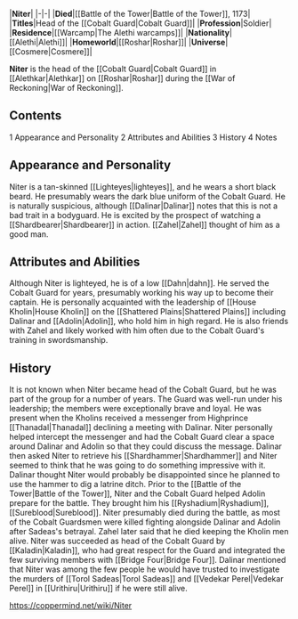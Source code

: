 |**Niter**|
|-|-|
|**Died**|[[Battle of the Tower\|Battle of the Tower]], 1173|
|**Titles**|Head of the [[Cobalt Guard\|Cobalt Guard]]|
|**Profession**|Soldier|
|**Residence**|[[Warcamp\|The Alethi warcamps]]|
|**Nationality**|[[Alethi\|Alethi]]|
|**Homeworld**|[[Roshar\|Roshar]]|
|**Universe**|[[Cosmere\|Cosmere]]|

**Niter** is the head of the [[Cobalt Guard\|Cobalt Guard]] in [[Alethkar\|Alethkar]] on [[Roshar\|Roshar]] during the [[War of Reckoning\|War of Reckoning]].

## Contents

1 Appearance and Personality
2 Attributes and Abilities
3 History
4 Notes


## Appearance and Personality
Niter is a tan-skinned [[Lighteyes\|lighteyes]], and he wears a short black beard. He presumably wears the dark blue uniform of the Cobalt Guard. He is naturally suspicious, although [[Dalinar\|Dalinar]] notes that this is not a bad trait in a bodyguard. He is excited by the prospect of watching a [[Shardbearer\|Shardbearer]] in action. [[Zahel\|Zahel]] thought of him as a good man.

## Attributes and Abilities
Although Niter is lighteyed, he is of a low [[Dahn\|dahn]]. He served the Cobalt Guard for years, presumably working his way up to become their captain. He is personally acquainted with the leadership of [[House Kholin\|House Kholin]] on the [[Shattered Plains\|Shattered Plains]] including Dalinar and [[Adolin\|Adolin]], who hold him in high regard. He is also friends with Zahel and likely worked with him often due to the Cobalt Guard's training in swordsmanship.

## History
It is not known when Niter became head of the Cobalt Guard, but he was part of the group for a number of years. The Guard was well-run under his leadership; the members were exceptionally brave and loyal.
He was present when the Kholins received a messenger from Highprince [[Thanadal\|Thanadal]] declining a meeting with Dalinar. Niter personally helped intercept the messenger and had the Cobalt Guard clear a space around Dalinar and Adolin so that they could discuss the message. Dalinar then asked Niter to retrieve his [[Shardhammer\|Shardhammer]] and Niter seemed to think that he was going to do something impressive with it. Dalinar thought Niter would probably be disappointed since he planned to use the hammer to dig a latrine ditch.
Prior to the [[Battle of the Tower\|Battle of the Tower]], Niter and the Cobalt Guard helped Adolin prepare for the battle. They brought him his [[Ryshadium\|Ryshadium]], [[Sureblood\|Sureblood]]. Niter presumably died during the battle, as most of the Cobalt Guardsmen were killed fighting alongside Dalinar and Adolin after Sadeas's betrayal. Zahel later said that he died keeping the Kholin men alive.
Niter was succeeded as head of the Cobalt Guard by [[Kaladin\|Kaladin]], who had great respect for the Guard and integrated the few surviving members with [[Bridge Four\|Bridge Four]].
Dalinar mentioned that Niter was among the few people he would have trusted to investigate the murders of [[Torol Sadeas\|Torol Sadeas]] and [[Vedekar Perel\|Vedekar Perel]] in [[Urithiru\|Urithiru]] if he were still alive.



https://coppermind.net/wiki/Niter